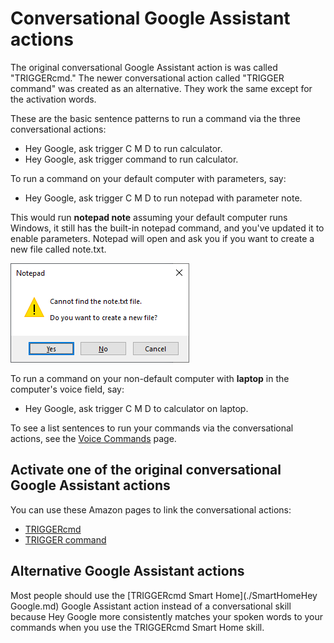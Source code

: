 # Conversational Google Assistant actions

The original conversational Google Assistant action is was called "TRIGGERcmd."  The newer conversational action called "TRIGGER command" was created as an alternative.  They work the same except for the activation words.  

These are the basic sentence patterns to run a command via the three conversational actions:

* Hey Google, ask trigger C M D to run calculator.
* Hey Google, ask trigger command to run calculator.

To run a command on your default computer with parameters, say:

* Hey Google, ask trigger C M D to run notepad with parameter note.

This would run **notepad note** assuming your default computer runs Windows, it still has the built-in notepad command, and you've updated it to enable parameters.  Notepad will open and ask you if you want to create a new file called note.txt.

![TRIGGERcmd.com](./images/notepad_note.png)

To run a command on your non-default computer with **laptop** in the computer's voice field, say:

* Hey Google, ask trigger C M D to calculator on laptop.

To see a list sentences to run your commands via the conversational actions, see the [Voice Commands](https://www.triggercmd.com/user/command/printlist?ai=Hey%20Google) page.

## Activate one of the original conversational Google Assistant actions

You can use these Amazon pages to link the conversational actions: 
* [TRIGGERcmd](https://assistant.google.com/services/a/id/5aba4539c049e69e)
* [TRIGGER command](https://assistant.google.com/services/a/uid/000000c97192e061) 

## Alternative Google Assistant actions

Most people should use the [TRIGGERcmd Smart Home](./SmartHomeHey Google.md) Google Assistant action instead of a conversational skill because Hey Google more consistently matches your spoken words to your commands when you use the TRIGGERcmd Smart Home skill.  